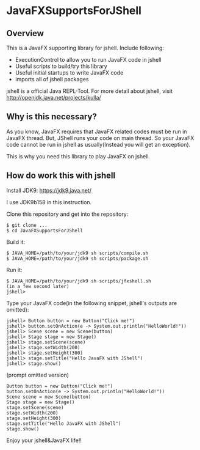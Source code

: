 # JavaFXSupportsForJShell

## Overview
This is a JavaFX supporting library for jshell.
Include following:
- ExecutionControl to allow you to run JavaFX code in jshell
- Useful scripts to build/try this library
- Useful initial startups to write JavaFX code
 - imports all of jshell packages

jshell is a official Java REPL-Tool.
For more detail about jshell, visit http://openjdk.java.net/projects/kulla/

## Why is this necessary?
As you know, JavaFX requires that JavaFX related codes must be run in JavaFX thread.
But, JShell runs your code on main thread.
So your JavaFX code cannot be run in jshell as usually(Instead you will get an exception).

This is why you need this library to play JavaFX on jshell.

## How do work this with jshell
Install JDK9: https://jdk9.java.net/

I use JDK9b158 in this instruction.

Clone this repository and get into the repository:
```
$ git clone ...
$ cd JavaFXSupportsForJShell
```

Build it:
```
$ JAVA_HOME=/path/to/your/jdk9 sh scripts/compile.sh
$ JAVA_HOME=/path/to/your/jdk9 sh scripts/package.sh
```

Run it:
```
$ JAVA_HOME=/path/to/your/jdk9 sh scripts/jfxshell.sh
(in a few second later)
jshell> 
```

Type your JavaFX code(in the following snippet, jshell's outputs are omitted):
```
jshell> Button button = new Button("Click me!")
jshell> button.setOnAction(e -> System.out.println("HelloWorld!"))
jshell> Scene scene = new Scene(button)
jshell> Stage stage = new Stage()
jshell> stage.setScene(scene)
jshell> stage.setWidth(200)
jshell> stage.setHeight(300)
jshell> stage.setTitle("Hello JavaFX with JShell")
jshell> stage.show()
```

(prompt omitted version)
```
Button button = new Button("Click me!")
button.setOnAction(e -> System.out.println("HelloWorld!"))
Scene scene = new Scene(button)
Stage stage = new Stage()
stage.setScene(scene)
stage.setWidth(200)
stage.setHeight(300)
stage.setTitle("Hello JavaFX with JShell")
stage.show()
```

Enjoy your jshell&JavaFX life!!
